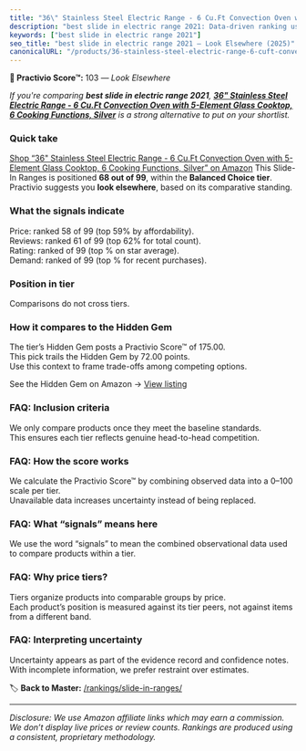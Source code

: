 ```yaml
---
title: "36\" Stainless Steel Electric Range - 6 Cu.Ft Convection Oven with 5-Element Glass Cooktop, 6 Cooking Functions, Silver"
description: "best slide in electric range 2021: Data-driven ranking using the Practivio Score™. Positioned by quality, value, demand, findability, momentum."
keywords: ["best slide in electric range 2021"]
seo_title: "best slide in electric range 2021 — Look Elsewhere (2025)"
canonicalURL: "/products/36-stainless-steel-electric-range-6-cuft-convection-oven-with-5-element-glass-cooktop-6-cooking-functions-silver-B0FDL7FLH2/"
---
```


**🚫 Practivio Score™:** 103 — _Look Elsewhere_


*If you're comparing **best slide in electric range 2021**, **[36" Stainless Steel Electric Range - 6 Cu.Ft Convection Oven with 5-Element Glass Cooktop, 6 Cooking Functions, Silver](https://www.amazon.com/dp/B0FDL7FLH2?tag=practivio-20)** is a strong alternative to put on your shortlist.*
### Quick take
[Shop “36" Stainless Steel Electric Range - 6 Cu.Ft Convection Oven with 5-Element Glass Cooktop, 6 Cooking Functions, Silver” on Amazon](https://www.amazon.com/dp/B0FDL7FLH2?tag=practivio-20)
This Slide-In Ranges is positioned **68 out of 99**, within the **Balanced Choice tier**.  
Practivio suggests you **look elsewhere**, based on its comparative standing.

### What the signals indicate
Price: ranked 58 of 99 (top 59% by affordability).  
Reviews: ranked 61 of 99 (top 62% for total count).  
Rating: ranked  of 99 (top % on star average).  
Demand: ranked  of 99 (top % for recent purchases).

### Position in tier
Comparisons do not cross tiers.

### How it compares to the Hidden Gem
The tier’s Hidden Gem posts a Practivio Score™ of 175.00.  
This pick trails the Hidden Gem by 72.00 points.  
Use this context to frame trade-offs among competing options.  

See the Hidden Gem on Amazon → [View listing](https://www.amazon.com/dp/B0CMZPPJZY?tag=practivio-20)

### FAQ: Inclusion criteria
We only compare products once they meet the baseline standards.  
This ensures each tier reflects genuine head-to-head competition.

### FAQ: How the score works
We calculate the Practivio Score™ by combining observed data into a 0–100 scale per tier.  
Unavailable data increases uncertainty instead of being replaced.

### FAQ: What “signals” means here
We use the word “signals” to mean the combined observational data used to compare products within a tier.

### FAQ: Why price tiers?
Tiers organize products into comparable groups by price.  
Each product’s position is measured against its tier peers, not against items from a different band.

### FAQ: Interpreting uncertainty
Uncertainty appears as part of the evidence record and confidence notes.  
With incomplete information, we prefer restraint over estimates.


🏷️ **Back to Master:** [/rankings/slide-in-ranges/](/rankings/slide-in-ranges/)

---
_Disclosure: We use Amazon affiliate links which may earn a commission. We don’t display live prices or review counts. Rankings are produced using a consistent, proprietary methodology._
